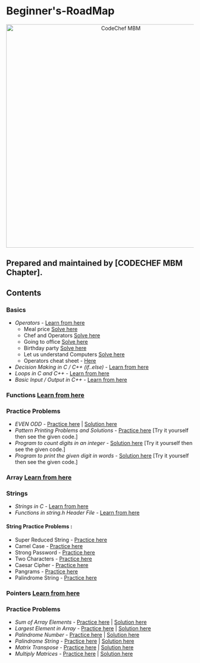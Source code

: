 # Beginner's-RoadMap
<p align="center">
<img alt="CodeChef MBM" src="images/codechef-mbm.png" height="600">
</p>

## Prepared and maintained by [CODECHEF MBM Chapter].
## Contents

### **Basics**
* *Operators* -  [Learn from here](https://www.youtube.com/playlist?list=PLCvBE7NDS5Bn_lppJzf04NUX44o3GMLjO)
    * Meal price [Solve here](https://www.hackerrank.com/challenges/30-operators/problem)
    * Chef and Operators [Solve here](https://www.codechef.com/problems/CHOPRT)
    * Going to office [Solve here](https://www.hackerearth.com/practice/basic-programming/operators/basics-of-operators/practice-problems/algorithm/going-to-office-e2ef3feb/)
    * Birthday party [Solve here](https://www.hackerearth.com/practice/basic-programming/operators/basics-of-operators/practice-problems/algorithm/birthday-party-12/)
    * Let us understand Computers [Solve here](https://www.hackerearth.com/practice/basic-programming/operators/basics-of-operators/practice-problems/algorithm/let-us-understand-computer-78476e7a/)
    * Operators cheat sheet - [Here](https://meet.google.com/linkredirect?authuser=0&dest=https%3A%2F%2Fwww.hackerearth.com%2Fpractice%2Fbasic-programming%2Foperators%2Fbasics-of-operators%2Ftutorial%2F)
* *Decision Making in C / C++ (if..else)* -  [Learn from here](https://www.geeksforgeeks.org/decision-making-c-c-else-nested-else/?ref=lbp)
* *Loops in C and C++* -  [Learn from here](https://www.geeksforgeeks.org/loops-in-c-and-cpp/?ref=lbp)
* *Basic Input / Output in C++* -  [Learn from here](https://www.geeksforgeeks.org/basic-input-output-c/?ref=lbp)

### **Functions** [Learn from here](https://www.youtube.com/playlist?list=PLCvBE7NDS5BmpDbEe5DrqbmnW-EHqutSM)

### **Practice Problems**
* *EVEN ODD* -  [Practice here](https://www.hackerearth.com/problem/algorithm/even-odd-3-f509373c/submissions/) | [Solution here](https://www.hackerearth.com/submission/44823658/)
* *Pattern Printing Problems and Solutions* -  [Practice here](https://www.programiz.com/c-programming/examples/pyramid-pattern) [Try it yourself then see the given code.]
* *Program to count digits in an integer* -  [Solution here](https://www.geeksforgeeks.org/program-count-digits-integer-3-different-methods/) [Try it yourself then see the given code.]
* *Program to print the given digit in words* -  [Solution here](https://www.geeksforgeeks.org/program-to-print-the-given-digit-in-words/) [Try it yourself then see the given code.]


### **Array** [Learn from here](https://www.youtube.com/playlist?list=PLCvBE7NDS5Bk4kd70XIdfDKGViwx6c9Ij)

### **Strings**
* *Strings in C* -  [Learn from here](https://www.geeksforgeeks.org/strings-in-c-2/)
* *Functions in string.h Header File* -  [Learn from here](https://www.programiz.com/c-programming/library-function/string.h)

#### String Practice Problems :
* Super Reduced String - [Practice here](https://www.hackerrank.com/challenges/reduced-string/problem)
* Camel Case - [Practice here](https://www.hackerrank.com/challenges/camelcase/problem)
* Strong Password - [Practice here](https://www.hackerrank.com/challenges/strong-password/problem)
* Two Characters - [Practice here](https://www.hackerrank.com/challenges/two-characters/problem)
* Caesar Cipher - [Practice here](https://www.hackerrank.com/challenges/caesar-cipher-1/problem)
* Pangrams - [Practice here](https://www.hackerrank.com/challenges/pangrams/problem)
* Palindrome String -  [Practice here](https://practice.geeksforgeeks.org/problems/palindrome-string0817/1/?category[]=Strings&page=1&query=category[]Stringspage1)

### **Pointers** [Learn from here](https://www.youtube.com/playlist?list=PL2_aWCzGMAwLZp6LMUKI3cc7pgGsasm2_)



### **Practice Problems**
* *Sum of Array Elements* -  [Practice here](https://practice.geeksforgeeks.org/problems/sum-of-array-elements2502/1/?category[]=Arrays&page=1&query=category[]Arrayspage1) | [Solution here](https://www.geeksforgeeks.org/program-find-sum-elements-given-array/)
* *Largest Element in Array* -  [Practice here](https://practice.geeksforgeeks.org/problems/largest-element-in-array/0) | [Solution here](https://www.geeksforgeeks.org/c-program-find-largest-element-array/)
* *Palindrome Number* -  [Practice here](https://practice.geeksforgeeks.org/problems/palindrome0746/1) | [Solution here](https://www.geeksforgeeks.org/check-if-a-number-is-palindrome/)
* *Palindrome String* -  [Practice here](https://practice.geeksforgeeks.org/problems/palindrome-string0817/1/?category[]=Strings&page=1&query=category[]Stringspage1) | [Solution here](https://www.geeksforgeeks.org/c-program-check-given-string-palindrome/)
* *Matrix Transpose* -  [Practice here](https://www.hackerearth.com/practice/data-structures/arrays/multi-dimensional/practice-problems/algorithm/transpose/) | [Solution here](https://www.hackerearth.com/submission/45360805/)
* *Multiply Matrices* -  [Practice here](https://practice.geeksforgeeks.org/problems/multiply-matrices/1) | [Solution here](https://www.geeksforgeeks.org/c-program-multiply-two-matrices/)
